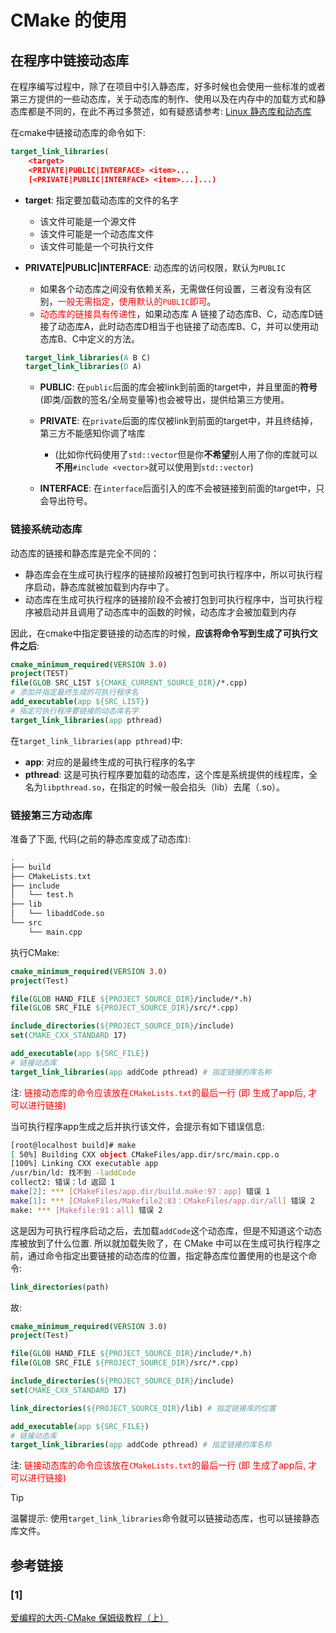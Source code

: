 # CMake 的使用
## 在程序中链接动态库
在程序编写过程中，除了在项目中引入静态库，好多时候也会使用一些标准的或者第三方提供的一些动态库，关于动态库的制作、使用以及在内存中的加载方式和静态库都是不同的，在此不再过多赘述，如有疑惑请参考: [Linux 静态库和动态库](https://subingwen.cn/linux/library/)

在cmake中链接动态库的命令如下:

```CMake
target_link_libraries(
    <target> 
    <PRIVATE|PUBLIC|INTERFACE> <item>... 
    [<PRIVATE|PUBLIC|INTERFACE> <item>...]...)
```

- **target**: 指定要加载动态库的文件的名字
    - 该文件可能是一个源文件
    - 该文件可能是一个动态库文件
    - 该文件可能是一个可执行文件

- **PRIVATE|PUBLIC|INTERFACE**: 动态库的访问权限，默认为`PUBLIC`
    - 如果各个动态库之间没有依赖关系，无需做任何设置，三者没有没有区别，<span style="color:red">一般无需指定，使用默认的`PUBLIC`即可</span>。
    - <span style="color:red">动态库的链接具有传递性</span>，如果动态库 A 链接了动态库B、C，动态库D链接了动态库A，此时动态库D相当于也链接了动态库B、C，并可以使用动态库B、C中定义的方法。
    ```CMake
    target_link_libraries(A B C)
    target_link_libraries(D A)
    ```
    - **PUBLIC**: 在`public`后面的库会被link到前面的target中，并且里面的**符号**(即类/函数的签名/全局变量等)也会被导出，提供给第三方使用。


    - **PRIVATE**: 在`private`后面的库仅被link到前面的target中，并且终结掉，第三方不能感知你调了啥库
        - (比如你代码使用了`std::vector`但是你**不希望**别人用了你的库就可以**不用**`#include <vector>`就可以使用到`std::vector`)


  - **INTERFACE**: 在`interface`后面引入的库不会被链接到前面的target中，只会导出符号。

### 链接系统动态库
动态库的链接和静态库是完全不同的：
- 静态库会在生成可执行程序的链接阶段被打包到可执行程序中，所以可执行程序启动，静态库就被加载到内存中了。
- 动态库在生成可执行程序的链接阶段不会被打包到可执行程序中，当可执行程序被启动并且调用了动态库中的函数的时候，动态库才会被加载到内存

因此，在cmake中指定要链接的动态库的时候，**应该将命令写到生成了可执行文件之后**:

```CMake
cmake_minimum_required(VERSION 3.0)
project(TEST)
file(GLOB SRC_LIST ${CMAKE_CURRENT_SOURCE_DIR}/*.cpp)
# 添加并指定最终生成的可执行程序名
add_executable(app ${SRC_LIST})
# 指定可执行程序要链接的动态库名字
target_link_libraries(app pthread)
```
在`target_link_libraries(app pthread)`中:

- **app**: 对应的是最终生成的可执行程序的名字
- **pthread**: 这是可执行程序要加载的动态库，这个库是系统提供的线程库，全名为`libpthread.so`，在指定的时候一般会掐头（lib）去尾（.so）。

### 链接第三方动态库

准备了下面, 代码(之前的静态库变成了动态库):
```bash
.
├── build
├── CMakeLists.txt
├── include
│   └── test.h
├── lib
│   └── libaddCode.so
└── src
    └── main.cpp
```

执行CMake:

```CMake
cmake_minimum_required(VERSION 3.0)
project(Test)

file(GLOB HAND_FILE ${PROJECT_SOURCE_DIR}/include/*.h)
file(GLOB SRC_FILE ${PROJECT_SOURCE_DIR}/src/*.cpp)

include_directories(${PROJECT_SOURCE_DIR}/include)
set(CMAKE_CXX_STANDARD 17)

add_executable(app ${SRC_FILE})
# 链接动态库
target_link_libraries(app addCode pthread) # 指定链接的库名称
```

注: <span style="color:red">链接动态库的命令应该放在`CMakeLists.txt`的最后一行 (即 生成了app后, 才可以进行链接)</span>

当可执行程序app生成之后并执行该文件，会提示有如下错误信息:
```bash
[root@localhost build]# make
[ 50%] Building CXX object CMakeFiles/app.dir/src/main.cpp.o
[100%] Linking CXX executable app
/usr/bin/ld: 找不到 -laddCode
collect2: 错误：ld 返回 1
make[2]: *** [CMakeFiles/app.dir/build.make:97：app] 错误 1
make[1]: *** [CMakeFiles/Makefile2:83：CMakeFiles/app.dir/all] 错误 2
make: *** [Makefile:91：all] 错误 2
```
这是因为可执行程序启动之后，去加载`addCode`这个动态库，但是不知道这个动态库被放到了什么位置. 所以就加载失败了，在 CMake 中可以在生成可执行程序之前，通过命令指定出要链接的动态库的位置，指定静态库位置使用的也是这个命令:

```CMake
link_directories(path)
```

故:

```CMake
cmake_minimum_required(VERSION 3.0)
project(Test)

file(GLOB HAND_FILE ${PROJECT_SOURCE_DIR}/include/*.h)
file(GLOB SRC_FILE ${PROJECT_SOURCE_DIR}/src/*.cpp)

include_directories(${PROJECT_SOURCE_DIR}/include)
set(CMAKE_CXX_STANDARD 17)

link_directories(${PROJECT_SOURCE_DIR}/lib) # 指定链接库的位置

add_executable(app ${SRC_FILE})
# 链接动态库
target_link_libraries(app addCode pthread) # 指定链接的库名称
```

注: <span style="color:red">链接动态库的命令应该放在`CMakeLists.txt`的最后一行 (即 生成了app后, 才可以进行链接)</span>

> [!TIP]
> 温馨提示: 使用`target_link_libraries`命令就可以链接动态库，也可以链接静态库文件。

## 参考链接
### [1]
[爱编程的大丙-CMake 保姆级教程（上）](https://subingwen.cn/cmake/CMake-primer/)